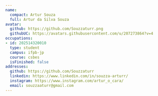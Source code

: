```yaml
---
name:
  compact: Artur Souza
  full: Artur da Silva Souza
avatar:
  github: https://github.com/Souzzaturr.png
  githubUC: https://avatars.githubusercontent.com/u/207273864?v=4
occupations:
- id: 202514320010
  type: student
  campus: ifpb-jp
  course: csbes
  isFinished: false
addresses:
  github: https://github.com/Souzzaturr
  linkedin: https://www.linkedin.com/in/souzza-arturr/
  instagram: https://www.instagram.com/artur_o_cara/
  email: souzzaaturr@gmail.com
---
```

